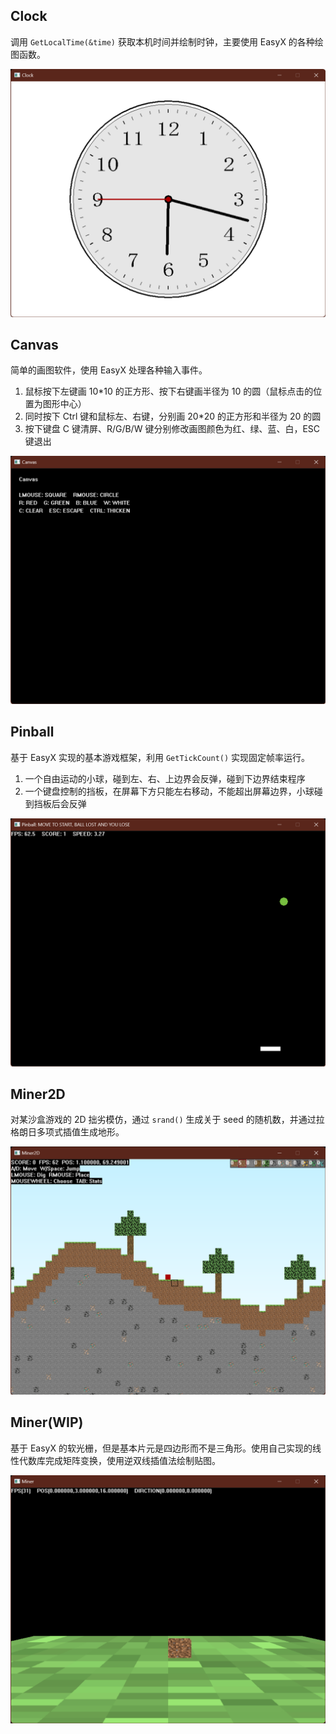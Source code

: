## Clock

调用 `GetLocalTime(&time)` 获取本机时间并绘制时钟，主要使用 EasyX 的各种绘图函数。

![clock](images/clock.png)

## Canvas

简单的画图软件，使用 EasyX 处理各种输入事件。

1. 鼠标按下左键画 10\*10 的正方形、按下右键画半径为 10 的圆（鼠标点击的位置为图形中心）
2. 同时按下 Ctrl 键和鼠标左、右键，分别画 20\*20 的正方形和半径为 20 的圆
3. 按下键盘 C 键清屏、R/G/B/W 键分别修改画图颜色为红、绿、蓝、白，ESC 键退出

![canvas](images/canvas.png)

## Pinball

基于 EasyX 实现的基本游戏框架，利用 `GetTickCount()` 实现固定帧率运行。

1. 一个自由运动的小球，碰到左、右、上边界会反弹，碰到下边界结束程序
2. 一个键盘控制的挡板，在屏幕下方只能左右移动，不能超出屏幕边界，小球碰到挡板后会反弹

![pinball](images/pinball.png)

## Miner2D

对某沙盒游戏的 2D 拙劣模仿，通过 `srand()` 生成关于 seed 的随机数，并通过拉格朗日多项式插值生成地形。

![miner2d](images/miner2d.png)

## Miner(WIP)

基于 EasyX 的软光栅，但是基本片元是四边形而不是三角形。使用自己实现的线性代数库完成矩阵变换，使用逆双线插值法绘制贴图。

![miner](images/miner.png)
